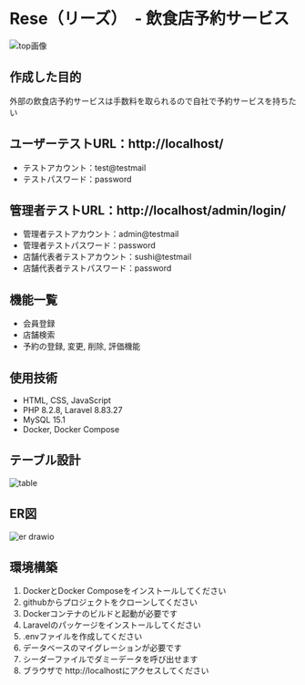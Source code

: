 # Rese（リーズ）　- 飲食店予約サービス

![top画像](https://github.com/wa777curry/rese/assets/136479019/6009072d-2dd7-4bc0-9f5b-a9b32f3a3155)

## 作成した目的
外部の飲食店予約サービスは手数料を取られるので自社で予約サービスを持ちたい

## ユーザーテストURL：http://localhost/
* テストアカウント：test@testmail  
* テストパスワード：password

## 管理者テストURL：http://localhost/admin/login/
* 管理者テストアカウント：admin@testmail  
* 管理者テストパスワード：password  
* 店舗代表者テストアカウント：sushi@testmail  
* 店舗代表者テストパスワード：password

## 機能一覧
* 会員登録
* 店舗検索
* 予約の登録, 変更, 削除, 評価機能

## 使用技術
* HTML, CSS, JavaScript
* PHP 8.2.8, Laravel 8.83.27
* MySQL 15.1
* Docker, Docker Compose

## テーブル設計
![table](https://github.com/wa777curry/rese/assets/136479019/5c2f31e1-a4e7-493d-8bb0-226940457425)

## ER図
![er drawio](https://github.com/wa777curry/rese/assets/136479019/debecf65-e239-45e5-9593-e8a4d27ab12f)

## 環境構築
1. DockerとDocker Composeをインストールしてください
2. githubからプロジェクトをクローンしてください
3. Dockerコンテナのビルドと起動が必要です
4. Laravelのパッケージをインストールしてください
5. .envファイルを作成してください
6. データベースのマイグレーションが必要です
7. シーダーファイルでダミーデータを呼び出せます
8. ブラウザで http://localhostにアクセスしてください
